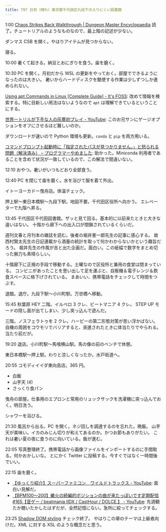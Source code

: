```yaml
---
title: 797 日目（晴れ）東京都千代田区九段下の入りにくい図書館
---
```


1:00 [Chaos Strikes Back Walkthrough &#x7c; Dungeon Master Encyclopaedia](http://dmweb.free.fr/?q=node/256)
読了。チュートリアルのようなものなので、最上階の記述が少ない。

ダンマス CSB を開く。やはりアイテムが見つからない。

寝る。

10:00 暑くて起きる。納豆とおにぎりを食う。歯を磨く。

10:30 PC を開く。月初だから WSL の更新をやっておく。部屋でできるようになったのは大きい。
暑いからハードディスクを酷使する作業は少しずつしか進められない。

[Using apt Commands in Linux [Complete Guide] - It's FOSS](https://itsfoss.com/apt-command-guide/):
改めて情報を検索する。特に目新しい用法はないようなので `apt` は理解できているということにする。

[世界一トリルが下手な人の灰塵初プレイ - YouTube](https://www.youtube.com/watch?v=dB_enycOXSU):
このお兄サンにゲージオプションをオフにさせるほど難しいのか。

ダウンロードが速いので Python 環境も更新。`conda` と `pip` を両方用いる。

[コマンドプロンプト起動時に「指定されたパスが見つかりません。」と怒られる問題（解決済み） – プログラマーやめました](https://www.premium-tsubu-hero.net/python-anaconda-troubleshoot-01/):
助かった。Miniconda 利用者であることを含めて状況が一致しているので、この解法で間違いない。

12:10 おやつ。暑いがいつもどおり全部食う。

12:40 PC を閉じて歯を磨く。水を浴びて服を着て外出。

イトーヨーカドー曳舟店。体温チェック。

押上駅～東日本橋駅～九段下駅。地図不要。千代田区役所へ向かう。
エレベーターで九階へ昇る。

13:45 千代田区千代田図書館。ザッと見て回る。基本的に以前来たときと大きな違いはない。
十階から廊下への出入口が閉鎖されているくらいだ。

週刊文春と月刊本の雑誌を読む。後者の堀井憲一郎先生の記事に感心する。
故西村賢太先生の日記連載から酒量の統計を取って何かわからないかという趣旨だろう。
堀井先生の作風が吉と出た企画だ。面白い。この紙幅で数字をまとめ切った腕力も素晴らしい。

十階廊下に正規の手段で移動する。土曜なので区役所と兼用の食堂は閉まっている。
コンビニがあったことを思い出して足を運ぶと、自販機＆電子レンジ＆飲食スペースに格下げされている。
まあいい、携帯電話をチェックして時間をつぶす。

退館。退庁。九段下駅～小川町駅。万世橋へ移動。

15:45 秋葉原 HEY 二階。イルベロ 3 クレ、ビートマニア 4 クレ。
STEP UP モードの隠し面が出てしまい、少し突っ込んで遊んだ。

三階。ノスフェラトゥを 2 クレ。ハーピーの第二形態対策が思い浮かばない。
自機の周囲をコウモリでバリアすると、突進されたときに体当たりでやられる。当たり前だが。

19:20 退店。小川町駅～馬喰横山駅。馬の像の前のベンチで休憩。

東日本橋駅～押上駅。わりと涼しくなったか。水戸街道へ。

20:55 コモディイイダ東向島店。365 円。

* 白飯
* 山芋天 (4)
* さっくり食パン

曳舟の部屋。仕事用のエプロンと常用のリュックサックを洗濯機に突っ込んでおく。明日洗う。

シャワーを浴びる。

21:30 風呂から出る。PC を開く。ネジ回しを調達するのを忘れた。晩飯。
山芋天が美味い。イカのみじん切りが和えてあるのか。かつお節もありがたい。
これは暑い夏の夜に食うのに向いている。飯が進む。

22:05 写真整理終了。携帯電話から画像ファイルをインポートするのに手間取る。何かおかしいな。
とにかく Twitter に投稿する。今すぐではなく一時間後でいい。

22:15 歯を磨く。

* [【ゆっくり紹介】スーパーファミコン　ワイルドトラックス - YouTube](https://www.youtube.com/watch?v=qXvzZQPW46k):
  面白い見解だ。
* [【BPM100～200】蠍火の続編的ポジションの曲が来たっぽいです定期配信&#x23;165【音ゲー / beatmania IIDX / CastHour / DOLCE.】 - YouTube](https://www.youtube.com/watch?v=waQ-9C_KA-w):
  先週観たか聴いたかしたはずだが、全然記憶にない。急所に絞ってチェックする。

23:25 [Shadow DOM styling](https://javascript.info/shadow-dom-style) チェック終了。
やはりこの章のテーマは上級者向けだ。XML に対する XSL のような概念だと思う。
